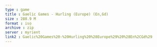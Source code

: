 ```yaml
---
type : game
title : Gaelic Games - Hurling (Europe) (En,Gd)
size : 288.9 M
format : iso
archive : zip
server : myrient
link2 : Gaelic%20Games%20-%20Hurling%20%28Europe%29%20%28En%2CGd%29
---
```

